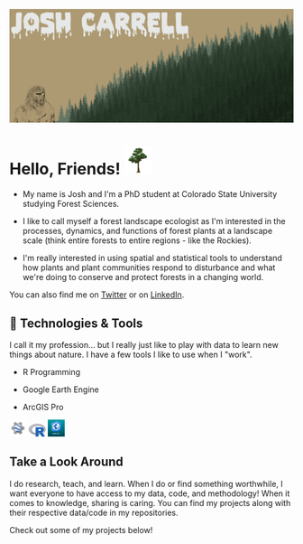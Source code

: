 ![Header](https://github.com/RandomForestz/RandomForestz/blob/main/readme_header.jpg)

# Hello, Friends! <img src="https://github.com/RandomForestz/RandomForestz/blob/main/d67becae2da0f810f63ec8309a5f3f3f.gif" width="50px">

- My name is Josh and I'm a PhD student at Colorado State University studying Forest Sciences. 


- I like to call myself a forest landscape ecologist as I'm interested in the processes, dynamics, and functions of forest plants at a landscape scale (think entire forests to entire regions - like the Rockies). 


- I'm really interested in using spatial and statistical tools to understand how plants and plant communities respond to disturbance and what we're doing to conserve and protect forests in a changing world. 

You can also find me on [Twitter][1] or on [LinkedIn][3].

## 🔧 Technologies & Tools

I call it my profession... but I really just like to play with data to learn new things about nature. I have a few tools I like to use when I "work".
 

 - R Programming
 
 - Google Earth Engine 
  
 - ArcGIS Pro

<img src="https://github.com/RandomForestz/RandomForestz/blob/main/Curso-corto-de-Google-Earth-Engine-1.png" width="30px">  
<img src="https://github.com/RandomForestz/RandomForestz/blob/main/Rlogo.png" width="30px">  
<img src="https://github.com/RandomForestz/RandomForestz/blob/main/arcgispro.png" width="30px">  

## Take a Look Around

I do research, teach, and learn. When I do or find something worthwhile, I want everyone to have access to my data, code, and methodology! When it comes to knowledge, sharing is caring. You can find my projects along with their respective data/code in my repositories.

Check out some of my projects below!

  

<!-- links to social media icons -->

<!-- icons with padding -->

[1.1]: http://i.imgur.com/tXSoThF.png (twitter icon with padding)
[2.1]: http://i.imgur.com/0o48UoR.png (github icon with padding)

<!-- icons without padding -->


<!-- links to your social media accounts -->

[1]: https://twitter.com/RandomForestz
[3]: https://www.linkedin.com/in/josh-carrell-775a18219/


<!-- Resources -->
<!-- Icons: https://simpleicons.org/ -->
<!-- GitHub Stats: https://github.com/anuraghazra/github-readme-stats -->
<!-- Emojis: https://emojipedia.org/emoji/ -->
<!-- HTML Emojis: https://www.fileformat.info/index.htm -->
<!-- Shields: https://shields.io/ -->
<!-- Awesome GitHub Profile README: https://github.com/abhisheknaiidu/awesome-github-profile-readme -->

